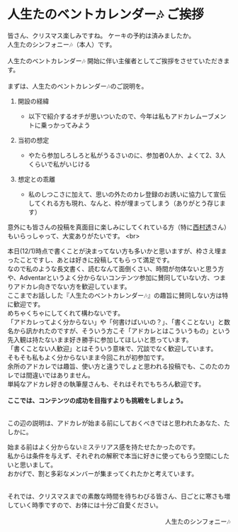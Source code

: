# 人生たのベントカレンダー🎶 ご挨拶

皆さん、クリスマス楽しみですね。  ケーキの予約は済みましたか。  
人生たのシンフォニー🎶（本人）です。  
<br>
人生たのベントカレンダー🎶 開始に伴い主催者としてご挨拶をさせていただきます。  
<br>
まずは、人生たのベントカレンダー🎶のご説明を。  

1. 開設の経緯
   * 以下で紹介するオチが思いついたので、今年は私もアドカレムーブメントに乗っかってみよう

2. 当初の想定
   * やたら参加しろしろと私がうるさいのに、参加者0人か、よくて2、3人くらいで私がいじける

3. 想定との乖離　　
   * 私のしつこさに加えて、思いの外たのカレ登録のお誘いに協力して宣伝してくれる方も現れ、なんと、枠が埋まってしまう（ありがとう存じます）

意外にも皆さんの投稿を真面目に楽しみにしてくれている方（特に[西村透](https://msk.ilnk.info/@woxin_chang_dan1904_)さん）もいらっしゃって、大変ありがたいです。     
<br>
  
本日(12/1)時点で書くことが決まってない方も多いかと思いますが、枠さえ埋まったことですし、あとは好きに投稿してもらって満足です。  
なので私のような長文書く、読むなんて面倒くさい、時間が勿体ないと思う方や、Adventarというよく分からないコンテンツ参加に賛同していない方、つまりアドカレ向きでない方を歓迎しています。  
ここまでお話しした『人生たのベントカレンダー🎶』の趣旨に賛同しない方は特に歓迎です。  
めちゃくちゃにしてくれて構わないです。  
「アドカレってよく分からない」や「何書けばいいの？」、「書くことない」と数名から訊かれたのですが、そういう方こそ「アドカレとはこういうもの」という先入観は持たないまま好き勝手に参加してほしいと思っています。  
「書くことない人歓迎」とはそういう意味で、冗談でなく歓迎しています。  
そもそも私もよく分からないまま今回これが初参加です。  
余所のアドカレでは趣旨、使い方と違うでしょと思われる投稿でも、このたのカレでは間違いではありません。   
単純なアドカレ好きの執筆屋さんも、それはそれでもちろん歓迎です。  
<br>**ここでは、コンテンツの成功を目指すよりも挑戦をしましょう。**

<br>
この辺の説明は、アドカレが始まる前にしておくべきではと思われたあなた、たしかに。  

始まる前はよく分からないミステリアス感を持たせたかったのです。   
私からは条件を与えず、それぞれの解釈で本当に好きに使ってもらう空間にしたいと思いまして。  
おかげで、割と多彩なメンバーが集まってくれたかと考えています。

<br>
それでは、クリスマスまでの素敵な時間を待ちわびる皆さん、日ごとに寒さも増していく時季ですので、お体には十分ご自愛ください。  
<br><br>
<div style="text-align: right;">
人生たのシンフォニー🎶
</div>
